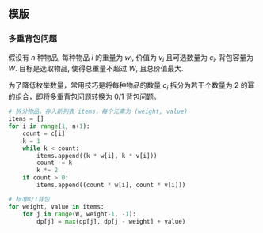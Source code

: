 ## 模版
### 多重背包问题
假设有 $n$ 种物品, 每种物品 $i$ 的重量为 $w_i$, 价值为 $v_i$ 且可选数量为 $c_i$. 背包容量为 $W$.
目标是选取物品, 使得总重量不超过 $W$, 且总价值最大.

为了降低枚举数量，常用技巧是将每种物品的数量 $c_i$ 拆分为若干个数量为 2 的幂的组合，即将多重背包问题转换为 0/1 背包问题。

```python
# 拆分物品，存入新列表 items，每个元素为 (weight, value)
items = []
for i in range(1, n+1):
    count = c[i]
    k = 1
    while k < count:
        items.append((k * w[i], k * v[i]))
        count -= k
        k *= 2
    if count > 0:
        items.append((count * w[i], count * v[i]))

# 标准0/1背包
for weight, value in items:
    for j in range(W, weight-1, -1):
        dp[j] = max(dp[j], dp[j - weight] + value)
```


